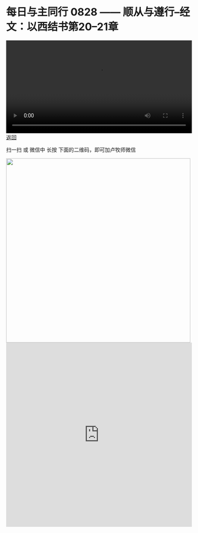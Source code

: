 # 每日与主同行 0828 —— 顺从与遵行–经文：以西结书第20–21章

<video width='100%' controls src='https://go2024.simai.life/api?redirect=https://r2.savefamily.net/@pastorpaulqiankunlu618/dM3R0km91zU.mp4?metric=PastorLu%26keyword=webpage%26type=video%26bot=26%26to=webpage'></video>
<a href='../daily.html'> 返回 </a>
<p>扫一扫 或 微信中 长按 下面的二维码，即可加卢牧师微信</p>
<img src='https://r2.savefamily.net/OVagt1.JPG' width='500px' />



<iframe width="100%" height="500" src="https://www.youtube.com/embed/dM3R0km91zU?si=zz5OCgHQvyW71w8c&amp;controls=0" title="YouTube video player" frameborder="0" allow="accelerometer; autoplay; clipboard-write; encrypted-media; gyroscope; picture-in-picture; web-share" referrerpolicy="strict-origin-when-cross-origin" allowfullscreen></iframe>